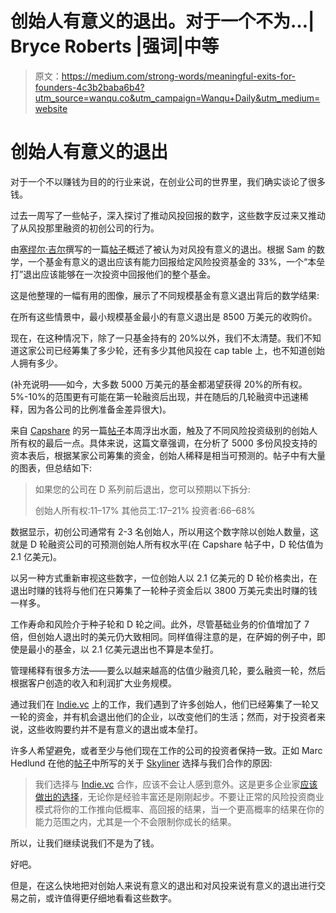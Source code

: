 # 创始人有意义的退出。对于一个不为…| Bryce Roberts |强词|中等

> 原文：<https://medium.com/strong-words/meaningful-exits-for-founders-4c3b2baba6b4?utm_source=wanqu.co&utm_campaign=Wanqu+Daily&utm_medium=website>

# 创始人有意义的退出

对于一个不以赚钱为目的的行业来说，在创业公司的世界里，我们确实谈论了很多钱。

过去一周写了一些帖子，深入探讨了推动风投回报的数字，这些数字反过来又推动了从风投那里融资的初创公司的行为。

由[塞缪尔·吉尔](https://twitter.com/samuelgil)撰写的一篇[帖子](http://t.umblr.com/redirect?z=https%3A%2F%2Fmedium.com%2Fjme-venture-capital%2Fmeaningful-vc-exits-2bb5702776e2%23.ewfj7kn73&t=NmY4YWY0NTJjMzZjMTljNjhhYmJhODA0NzgwNmI1Y2Q5Njk3MzJhMyxYeEYza3ZlNQ%3D%3D&b=t%3APMcMAc3jokc9Lc15hdr0gw&p=http%3A%2F%2Fbryce.vc%2Fpost%2F154821809555%2Fmeaningful-exits-for-founders&m=1)概述了被认为对风投有意义的退出。根据 Sam 的数学，一个基金有意义的退出应该有能力回报给定风险投资基金的 33%，一个“本垒打”退出应该能够在一次投资中回报他们的整个基金。

这是他整理的一幅有用的图像，展示了不同规模基金有意义退出背后的数学结果:



在所有这些情景中，最小规模基金最小的有意义退出是 8500 万美元的收购价。

现在，在这种情况下，除了一只基金持有的 20%以外，我们不太清楚。我们不知道这家公司已经筹集了多少轮，还有多少其他风投在 cap table 上，也不知道创始人拥有多少。

(补充说明——如今，大多数 5000 万美元的基金都渴望获得 20%的所有权。5%-10%的范围更有可能在第一轮融资后出现，并在随后的几轮融资中迅速稀释，因为各公司的比例准备金差异很大)。

来自 [Capshare](http://t.umblr.com/redirect?z=https%3A%2F%2Fwww.capshare.com%2F&t=N2JiNmFiYjg3ODJlOTZmOWVhYWZlYTVkYzc1NWZiODk3YzJiNjU5YixYeEYza3ZlNQ%3D%3D&b=t%3APMcMAc3jokc9Lc15hdr0gw&p=http%3A%2F%2Fbryce.vc%2Fpost%2F154821809555%2Fmeaningful-exits-for-founders&m=1) 的另一篇[帖子](http://t.umblr.com/redirect?z=https%3A%2F%2Fwww.capshare.com%2Fblog%2F4-key-insights-from-5000-cap-tables%2F&t=Y2VjZjg4NDkxNDRmY2ZlYmEzMDUzMjYzNmJiNGE1YWJhYmJlYmEyNixYeEYza3ZlNQ%3D%3D&b=t%3APMcMAc3jokc9Lc15hdr0gw&p=http%3A%2F%2Fbryce.vc%2Fpost%2F154821809555%2Fmeaningful-exits-for-founders&m=1)本周浮出水面，触及了不同风险投资级别的创始人所有权的最后一点。具体来说，这篇文章强调，在分析了 5000 多份风投支持的资本表后，根据某家公司筹集的资金，创始人稀释是相当可预测的。帖子中有大量的图表，但总结如下:

> 如果您的公司在 D 系列前后退出，您可以预期以下拆分:
> 
> 创始人所有权:11–17%
> 其他员工:17–21%
> 投资者:66–68%

数据显示，初创公司通常有 2-3 名创始人，所以用这个数字除以创始人数量，这就是 D 轮融资公司的可预测创始人所有权水平(在 Capshare 帖子中，D 轮估值为 2.1 亿美元)。

以另一种方式重新审视这些数字，一位创始人以 2.1 亿美元的 D 轮价格卖出，在退出时赚的钱将与他们在只筹集了一轮种子资金后以 3800 万美元卖出时赚的钱一样多。



工作寿命和风险介于种子轮和 D 轮之间。此外，尽管基础业务的价值增加了 7 倍，但创始人退出时的美元仍大致相同。同样值得注意的是，在萨姆的例子中，即使是最小的基金，以 2.1 亿美元退出也不算是本垒打。

管理稀释有很多方法——要么以越来越高的估值少融资几轮，要么融资一轮，然后根据客户创造的收入和利润扩大业务规模。

通过我们在 [Indie.vc](http://t.umblr.com/redirect?z=http%3A%2F%2FIndie.vc&t=Zjg0OWM1ZTBlNmJkNTlkMDMyNGM5ZmRmMmRhMjFhZTliMTRkOWVmZCxYeEYza3ZlNQ%3D%3D&b=t%3APMcMAc3jokc9Lc15hdr0gw&p=http%3A%2F%2Fbryce.vc%2Fpost%2F154821809555%2Fmeaningful-exits-for-founders&m=1) 上的工作，我们遇到了许多创始人，他们已经筹集了一轮又一轮的资金，并有机会退出他们的企业，以改变他们的生活；然而，对于投资者来说，这些收购要约并不是有意义的退出或本垒打。

许多人希望避免，或者至少与他们现在工作的公司的投资者保持一致。正如 Marc Hedlund 在他的[帖子](http://t.umblr.com/redirect?z=https%3A%2F%2Fblog.skyliner.io%2Findie-vc-and-focus-8e833d8680d4%23.w0ovk2125&t=NzYzNWExOTMyOTIwOTk1N2QzOGI1NmIzMTZlNmIzMzhjYjQxOWVlMyxYeEYza3ZlNQ%3D%3D&b=t%3APMcMAc3jokc9Lc15hdr0gw&p=http%3A%2F%2Fbryce.vc%2Fpost%2F154821809555%2Fmeaningful-exits-for-founders&m=1)中所写的关于 [Skyliner](http://t.umblr.com/redirect?z=http%3A%2F%2Fskyliner.io&t=YzdkOTBjNTVkZmE4OWEwM2JhMmM3NDcyZTgxODczZmE2YTg0MDA2MSxYeEYza3ZlNQ%3D%3D&b=t%3APMcMAc3jokc9Lc15hdr0gw&p=http%3A%2F%2Fbryce.vc%2Fpost%2F154821809555%2Fmeaningful-exits-for-founders&m=1) 选择与我们合作的原因:

> 我们选择与 [Indie.vc](http://t.umblr.com/redirect?z=http%3A%2F%2FIndie.vc&t=Zjg0OWM1ZTBlNmJkNTlkMDMyNGM5ZmRmMmRhMjFhZTliMTRkOWVmZCxYeEYza3ZlNQ%3D%3D&b=t%3APMcMAc3jokc9Lc15hdr0gw&p=http%3A%2F%2Fbryce.vc%2Fpost%2F154821809555%2Fmeaningful-exits-for-founders&m=1) 合作，应该不会让人感到意外。这是更多企业家[应该做出的选择](http://t.umblr.com/redirect?z=http%3A%2F%2Fwww.indie.vc%2Fapplication&t=ZGMwMTM0NjQ0YmFmMmI1NGRmZjg5YzQ4YTU0MWVmYmEzZDYxYjI5OSxYeEYza3ZlNQ%3D%3D&b=t%3APMcMAc3jokc9Lc15hdr0gw&p=http%3A%2F%2Fbryce.vc%2Fpost%2F154821809555%2Fmeaningful-exits-for-founders&m=1)，无论你是经验丰富还是刚刚起步。不要让正常的风险投资商业模式将你的工作推向低概率、高回报的结果，当一个更高概率的结果在你的能力范围之内，尤其是一个不会限制你成长的结果。

所以，让我们继续说我们不是为了钱。

好吧。

但是，在这么快地把对创始人来说有意义的退出和对风投来说有意义的退出进行交易之前，或许值得更仔细地看看这些数字。



